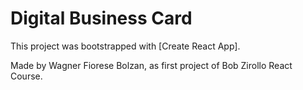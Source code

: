 # Digital Business Card

This project was bootstrapped with [Create React App].

Made by Wagner Fiorese Bolzan, as first project of Bob Zirollo React Course.

